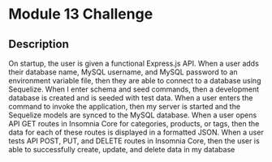 # Module 13 Challenge

## Description 
On startup, the user is given a functional Express.js API. When a user adds their database name, MySQL username, and MySQL password to an environment variable file, then they are able to connect to a database using Sequelize. When I enter schema and seed commands, then a development database is created and is seeded with test data. When a user enters the command to invoke the application, then my server is started and the Sequelize models are synced to the MySQL database. When a user opens API GET routes in Insomnia Core for categories, products, or tags, then the data for each of these routes is displayed in a formatted JSON. When a user tests API POST, PUT, and DELETE routes in Insomnia Core, then the user is able to successfully create, update, and delete data in my database 